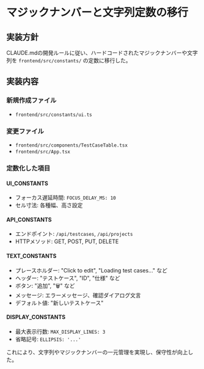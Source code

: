 # マジックナンバーと文字列定数の移行

## 実装方針

CLAUDE.mdの開発ルールに従い、ハードコードされたマジックナンバーや文字列を `frontend/src/constants/` の定数に移行した。

## 実装内容

### 新規作成ファイル
- `frontend/src/constants/ui.ts`

### 変更ファイル
- `frontend/src/components/TestCaseTable.tsx`
- `frontend/src/App.tsx`

### 定数化した項目

#### UI_CONSTANTS
- フォーカス遅延時間: `FOCUS_DELAY_MS: 10`
- セル寸法: 各種幅、高さ設定

#### API_CONSTANTS
- エンドポイント: `/api/testcases`, `/api/projects`
- HTTPメソッド: GET, POST, PUT, DELETE

#### TEXT_CONSTANTS
- プレースホルダー: "Click to edit", "Loading test cases..." など
- ヘッダー: "テストケース", "ID", "仕様" など
- ボタン: "追加", "🗑️" など
- メッセージ: エラーメッセージ、確認ダイアログ文言
- デフォルト値: "新しいテストケース"

#### DISPLAY_CONSTANTS
- 最大表示行数: `MAX_DISPLAY_LINES: 3`
- 省略記号: `ELLIPSIS: '...'`

これにより、文字列やマジックナンバーの一元管理を実現し、保守性が向上した。
